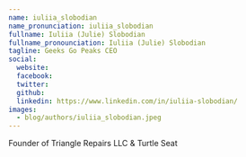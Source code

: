 ```yaml
---
name: iuliia_slobodian
name_pronunciation: iuliia_slobodian
fullname: Iuliia (Julie) Slobodian
fullname_pronounciation: Iuliia (Julie) Slobodian
tagline: Geeks Go Peaks CEO
social:
  website: 
  facebook:
  twitter:
  github: 
  linkedin: https://www.linkedin.com/in/iuliia-slobodian/
images:
  - blog/authors/iuliia_slobodian.jpeg
---
```


Founder of Triangle Repairs LLC & Turtle Seat